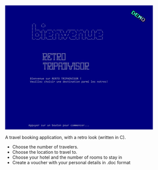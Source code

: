 ![](demo.gif)

A travel booking application, with a retro look (written in C). 
 * Choose the number of travelers.
 * Choose the location to travel to.
 * Choose your hotel and the number of rooms to stay in
 * Create a voucher with your personal details in .doc format 
